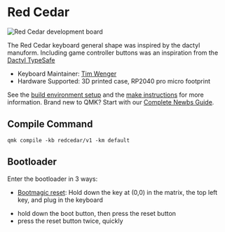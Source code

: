 # Red Cedar

![Red Cedar development board](https://lh3.googleusercontent.com/pw/AP1GczOAG3cQS67Ck2gmhTVoDx-3qEDvIVRzw1Dd1UnRoB40SLz5PGs-aCePbomDM7NFegApyWxA4ezvNfCd3nNHLp2Rgb5seCRWr3ySm0-03Nt9_jdl_cvqAMCpwwa4sprnZKFMW1HqdRgfk4W4QuGpKCN38A=w2237-h1677-s-no?authuser=0)


The Red Cedar keyboard general shape was inspired by the dactyl manuform. Including game controller buttons was an inspiration from the [Dactyl TypeSafe](https://github.com/tewtham/dactyl-typesafe)

* Keyboard Maintainer: [Tim Wenger](https://github.com/timwenger)
* Hardware Supported: 3D printed case, RP2040 pro micro footprint

See the [build environment setup](https://docs.qmk.fm/#/getting_started_build_tools) and the [make instructions](https://docs.qmk.fm/#/getting_started_make_guide) for more information. Brand new to QMK? Start with our [Complete Newbs Guide](https://docs.qmk.fm/#/newbs).

## Compile Command
```
qmk compile -kb redcedar/v1 -km default
```

## Bootloader

Enter the bootloader in 3 ways:
* [Bootmagic reset](https://docs.qmk.fm/features/bootmagic): Hold down the key at (0,0) in the matrix, the top left key, and plug in the keyboard
- hold down the boot button, then press the reset button  
- press the reset button twice, quickly  
